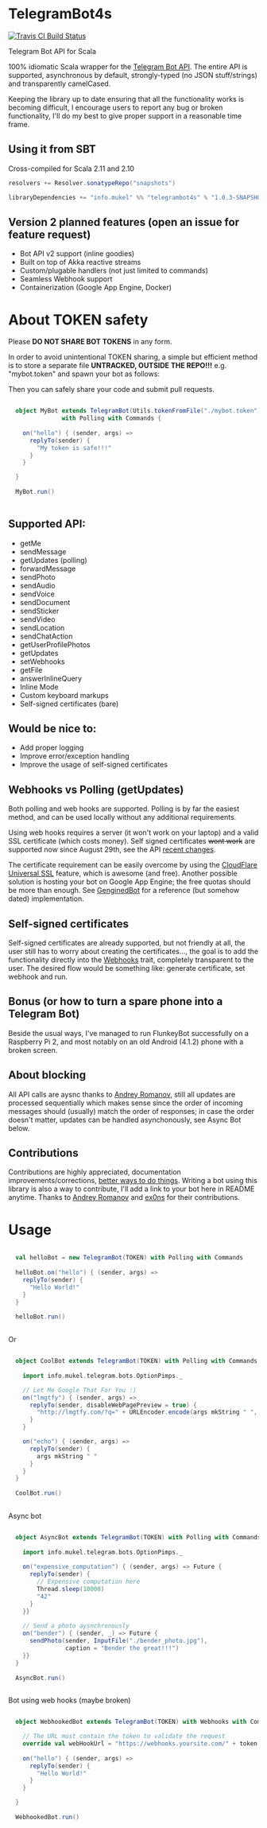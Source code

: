 # TelegramBot4s
[![Travis CI Build Status](https://travis-ci.org/mukel/telegrambot4s.svg)](https://travis-ci.org/mukel/telegrambot4s)

Telegram Bot API for Scala

100% idiomatic Scala wrapper for the [Telegram Bot API](https://core.telegram.org/bots/api). The entire API is supported, asynchronous by default, strongly-typed (no JSON stuff/strings) and transparently camelCased.

Keeping the library up to date ensuring that all the functionality works is becoming difficult, I encourage users to report any bug or broken functionality, I'll do my best to give proper support in a reasonable time frame.

## Using it from SBT
Cross-compiled for Scala 2.11 and 2.10 

```scala
resolvers += Resolver.sonatypeRepo("snapshots")

libraryDependencies += "info.mukel" %% "telegrambot4s" % "1.0.3-SNAPSHOT"
```

## Version 2 planned features (open an issue for feature request)
  - Bot API v2 support (inline goodies)
  - Built on top of Akka reactive streams
  - Custom/plugable handlers (not just limited to commands)
  - Seamless Webhook support
  - Containerization (Google App Engine, Docker)

# About TOKEN safety
Please **DO NOT SHARE BOT TOKENS** in any form.

In order to avoid unintentional TOKEN sharing, a simple but efficient method is to store a separate file **UNTRACKED, OUTSIDE THE REPO!!!** e.g. "mybot.token" and spawn your bot as follows:

Then you can safely share your code and submit pull requests.

```scala

  object MyBot extends TelegramBot(Utils.tokenFromFile("./mybot.token"))
               with Polling with Commands {
               
    on("hello") { (sender, args) =>
      replyTo(sender) {
      	"My token is safe!!!"
      }
    }

  }
  
  MyBot.run()
  
```

## Supported API:
  - getMe
  - sendMessage
  - getUpdates (polling)
  - forwardMessage
  - sendPhoto
  - sendAudio
  - sendVoice
  - sendDocument
  - sendSticker
  - sendVideo
  - sendLocation
  - sendChatAction
  - getUserProfilePhotos
  - getUpdates
  - setWebhooks
  - getFile
  - answerInlineQuery
  - Inline Mode
  - Custom keyboard markups
  - Self-signed certificates (bare)

## Would be nice to:
  - Add proper logging
  - Improve error/exception handling
  - Improve the usage of self-signed certificates

## Webhooks vs Polling (getUpdates)
Both polling and web hooks are supported. Polling is by far the easiest method, and can be used locally without any additional requirements.

Using web hooks requires a server (it won't work on your laptop) and a valid SSL certificate (which costs money). Self signed certificates ~~wont work~~ are supported now since August 29th, see the API [recent changes](https://core.telegram.org/bots/api#recent-changes).

The certificate requirement can be easily overcome by using the [CloudFlare Universal SSL](https://blog.cloudflare.com/introducing-universal-ssl/) feature, which is awesome (and free). Another possible solution is hosting your bot on Google App Engine; the free quotas should be more than enough. See [GenginedBot](https://github.com/mukel/GenginedBot) for a reference (but somehow dated) implementation.

## Self-signed certificates
Self-signed certificates are already supported, but not friendly at all, the user still has to worry about creating the certificates..., the goal is to add the functionality directly into the [Webhooks](https://github.com/mukel/telegrambot4s/blob/master/src/main/scala/info/mukel/telegram/bots/Webhooks.scala) trait, completely transparent to the user. The desired flow would be something like: generate certificate, set webhook and run.

## Bonus (or how to turn a spare phone into a Telegram Bot)
Beside the usual ways, I've managed to run FlunkeyBot successfully on a Raspberry Pi 2, and most notably on an old Android (4.1.2) phone with a broken screen.

## About blocking
All API calls are aysnc thanks to [Andrey Romanov](https://github.com/drewnoff), still all updates are processed sequentially which makes sense since the order of incoming messages should (usually) match the order of responses; in case the order doesn't matter, updates can be handled asynchonously, see Async Bot below.

## Contributions
Contributions are highly appreciated, documentation improvements/corrections, [better ways to do things](https://github.com/mukel/telegrambot4s/pull/1/files). Writing a bot using this library is also a way to contribute, I'll add a link to your bot here in README anytime.
Thanks to [Andrey Romanov](https://github.com/drewnoff) and [ex0ns](https://github.com/ex0ns) for their contributions.

# Usage

```scala

  val helloBot = new TelegramBot(TOKEN) with Polling with Commands
  
  helloBot.on("hello") { (sender, args) =>
    replyTo(sender) {
      "Hello World!"
    }
  }
  
  helloBot.run()
  
```

Or

```scala

  object CoolBot extends TelegramBot(TOKEN) with Polling with Commands {
  
    import info.mukel.telegram.bots.OptionPimps._

    // Let Me Google That For You :)    
    on("lmgtfy") { (sender, args) =>
      replyTo(sender, disableWebPagePreview = true) {
        "http://lmgtfy.com/?q=" + URLEncoder.encode(args mkString " ", "UTF-8")
      }
    }

    on("echo") { (sender, args) =>
      replyTo(sender) {
      	args mkString " "
      }
    }
  }
  
  CoolBot.run()
  
```

Async bot

```scala

  object AsyncBot extends TelegramBot(TOKEN) with Polling with Commands {
  
    import info.mukel.telegram.bots.OptionPimps._
    
    on("expensive_computation") { (sender, args) => Future {
      replyTo(sender) {
      	// Expensive computation here
      	Thread.sleep(10000)
      	"42"
      }
    }}
    
    // Send a photo aysnchronously
    on("bender") { (sender, _) => Future {
      sendPhoto(sender, InputFile("./bender_photo.jpg"),
                caption = "Bender the great!!!")
    }}
  }
  
  AsyncBot.run()
  
```

Bot using web hooks (maybe broken)

```scala

  object WebhookedBot extends TelegramBot(TOKEN) with Webhooks with Commands {

    // The URL must contain the token to validate the request
    override val webHookUrl = "https://webhooks.yoursite.com/" + token
    
    on("hello") { (sender, args) =>
      replyTo(sender) {
        "Hello World!"
      }
    }

  }
  
  WebhookedBot.run()
  
```



